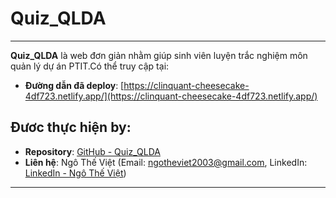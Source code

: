 
# Quiz_QLDA
---
**Quiz_QLDA** là web đơn giản nhằm giúp sinh viên luyện trắc nghiệm môn quản lý dự án  PTIT.Có thể truy cập tại:

- **Đường dẫn đã deploy**: [https://clinquant-cheesecake-4df723.netlify.app/](https://clinquant-cheesecake-4df723.netlify.app/)
## Đươc thực hiện by:
- **Repository**: [GitHub - Quiz_QLDA](https://github.com/TheViet298/Quiz_QLDA)
- **Liên hệ**: Ngô Thế Việt (Email: ngotheviet2003@gmail.com, LinkedIn: [LinkedIn - Ngô Thế Việt](https://www.linkedin.com/in/th%E1%BA%BF-vi%E1%BB%87t-a35776307/?trk=opento_sprofile_details))
---

